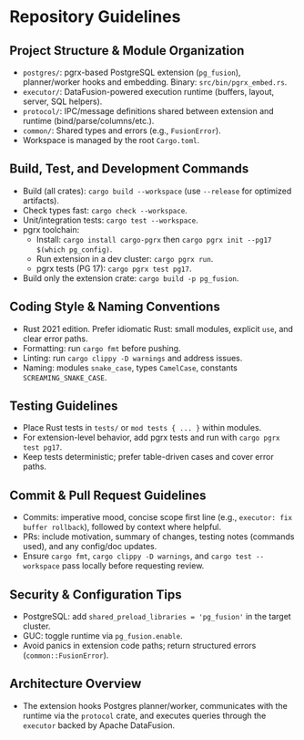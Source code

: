 # Repository Guidelines

## Project Structure & Module Organization
- `postgres/`: pgrx-based PostgreSQL extension (`pg_fusion`), planner/worker hooks and embedding. Binary: `src/bin/pgrx_embed.rs`.
- `executor/`: DataFusion-powered execution runtime (buffers, layout, server, SQL helpers).
- `protocol/`: IPC/message definitions shared between extension and runtime (bind/parse/columns/etc.).
- `common/`: Shared types and errors (e.g., `FusionError`).
- Workspace is managed by the root `Cargo.toml`.

## Build, Test, and Development Commands
- Build (all crates): `cargo build --workspace` (use `--release` for optimized artifacts).
- Check types fast: `cargo check --workspace`.
- Unit/integration tests: `cargo test --workspace`.
- pgrx toolchain:
  - Install: `cargo install cargo-pgrx` then `cargo pgrx init --pg17 $(which pg_config)`.
  - Run extension in a dev cluster: `cargo pgrx run`.
  - pgrx tests (PG 17): `cargo pgrx test pg17`.
- Build only the extension crate: `cargo build -p pg_fusion`.

## Coding Style & Naming Conventions
- Rust 2021 edition. Prefer idiomatic Rust: small modules, explicit `use`, and clear error paths.
- Formatting: run `cargo fmt` before pushing.
- Linting: run `cargo clippy -D warnings` and address issues.
- Naming: modules `snake_case`, types `CamelCase`, constants `SCREAMING_SNAKE_CASE`.

## Testing Guidelines
- Place Rust tests in `tests/` or `mod tests { ... }` within modules.
- For extension-level behavior, add pgrx tests and run with `cargo pgrx test pg17`.
- Keep tests deterministic; prefer table-driven cases and cover error paths.

## Commit & Pull Request Guidelines
- Commits: imperative mood, concise scope first line (e.g., `executor: fix buffer rollback`), followed by context where helpful.
- PRs: include motivation, summary of changes, testing notes (commands used), and any config/doc updates.
- Ensure `cargo fmt`, `cargo clippy -D warnings`, and `cargo test --workspace` pass locally before requesting review.

## Security & Configuration Tips
- PostgreSQL: add `shared_preload_libraries = 'pg_fusion'` in the target cluster.
- GUC: toggle runtime via `pg_fusion.enable`.
- Avoid panics in extension code paths; return structured errors (`common::FusionError`).

## Architecture Overview
- The extension hooks Postgres planner/worker, communicates with the runtime via the `protocol` crate, and executes queries through the `executor` backed by Apache DataFusion.

